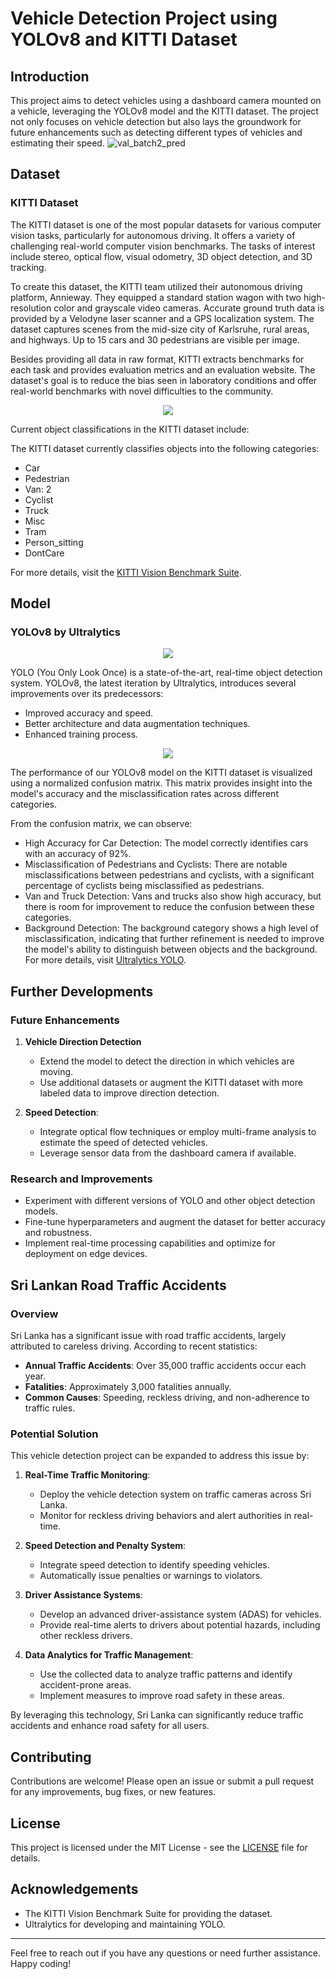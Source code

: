 # Vehicle Detection Project using YOLOv8 and KITTI Dataset

## Introduction
This project aims to detect vehicles using a dashboard camera mounted on a vehicle, leveraging the YOLOv8 model and the KITTI dataset. The project not only focuses on vehicle detection but also lays the groundwork for future enhancements such as detecting different types of vehicles and estimating their speed.
![val_batch2_pred](https://github.com/jaliyanimanthako/kitti-object-detection/assets/161110418/cf44aa52-4e46-4894-a509-b81d7031ab49)


## Dataset
### KITTI Dataset
The KITTI dataset is one of the most popular datasets for various computer vision tasks, particularly for autonomous driving. It offers a variety of challenging real-world computer vision benchmarks. The tasks of interest include stereo, optical flow, visual odometry, 3D object detection, and 3D tracking.

To create this dataset, the KITTI team utilized their autonomous driving platform, Annieway. They equipped a standard station wagon with two high-resolution color and grayscale video cameras. Accurate ground truth data is provided by a Velodyne laser scanner and a GPS localization system. The dataset captures scenes from the mid-size city of Karlsruhe, rural areas, and highways. Up to 15 cars and 30 pedestrians are visible per image.

Besides providing all data in raw format, KITTI extracts benchmarks for each task and provides evaluation metrics and an evaluation website. The dataset's goal is to reduce the bias seen in laboratory conditions and offer real-world benchmarks with novel difficulties to the community.

<p align="center">
<img src = https://github.com/jaliyanimanthako/kitti-object-detection/assets/161110418/bb71f764-696e-4ba0-bc1a-1a61634a12d0>
</p>

Current object classifications in the KITTI dataset include:

The KITTI dataset currently classifies objects into the following categories:
- Car
- Pedestrian
- Van: 2
- Cyclist
- Truck
- Misc
- Tram
- Person_sitting
- DontCare

For more details, visit the [KITTI Vision Benchmark Suite](http://www.cvlibs.net/datasets/kitti/).


## Model
### YOLOv8 by Ultralytics

<p align="center">
<img src = https://github.com/jaliyanimanthako/kitti-object-detection/assets/161110418/462e3dcd-042d-47d9-ba9f-24cb6278e476>
</p>

YOLO (You Only Look Once) is a state-of-the-art, real-time object detection system. YOLOv8, the latest iteration by Ultralytics, introduces several improvements over its predecessors:
- Improved accuracy and speed.
- Better architecture and data augmentation techniques.
- Enhanced training process.

<p align="center">
<img src = https://github.com/jaliyanimanthako/kitti-object-detection/assets/161110418/10485688-9945-4557-8a97-9ba7b594035d>
</p>
The performance of our YOLOv8 model on the KITTI dataset is visualized using a normalized confusion matrix. This matrix provides insight into the model's accuracy and the misclassification rates across different categories.

From the confusion matrix, we can observe:

- High Accuracy for Car Detection: The model correctly identifies cars with an accuracy of 92%.
- Misclassification of Pedestrians and Cyclists: There are notable misclassifications between pedestrians and cyclists, with a significant percentage of cyclists being misclassified as pedestrians.
- Van and Truck Detection: Vans and trucks also show high accuracy, but there is room for improvement to reduce the confusion between these categories.
- Background Detection: The background category shows a high level of misclassification, indicating that further refinement is needed to improve the model's ability to distinguish between objects and the background.
For more details, visit [Ultralytics YOLO](https://github.com/ultralytics/ultralytics).


## Further Developments
### Future Enhancements

1. **Vehicle Direction Detection**
    - Extend the model to detect the direction in which vehicles are moving.
    - Use additional datasets or augment the KITTI dataset with more labeled data to improve direction detection.
      
2. **Speed Detection**:
    - Integrate optical flow techniques or employ multi-frame analysis to estimate the speed of detected vehicles.
    - Leverage sensor data from the dashboard camera if available.

### Research and Improvements
- Experiment with different versions of YOLO and other object detection models.
- Fine-tune hyperparameters and augment the dataset for better accuracy and robustness.
- Implement real-time processing capabilities and optimize for deployment on edge devices.

## Sri Lankan Road Traffic Accidents
### Overview
Sri Lanka has a significant issue with road traffic accidents, largely attributed to careless driving. According to recent statistics:
- **Annual Traffic Accidents**: Over 35,000 traffic accidents occur each year.
- **Fatalities**: Approximately 3,000 fatalities annually.
- **Common Causes**: Speeding, reckless driving, and non-adherence to traffic rules.

### Potential Solution
This vehicle detection project can be expanded to address this issue by:
1. **Real-Time Traffic Monitoring**:
    - Deploy the vehicle detection system on traffic cameras across Sri Lanka.
    - Monitor for reckless driving behaviors and alert authorities in real-time.

2. **Speed Detection and Penalty System**:
    - Integrate speed detection to identify speeding vehicles.
    - Automatically issue penalties or warnings to violators.

3. **Driver Assistance Systems**:
    - Develop an advanced driver-assistance system (ADAS) for vehicles.
    - Provide real-time alerts to drivers about potential hazards, including other reckless drivers.

4. **Data Analytics for Traffic Management**:
    - Use the collected data to analyze traffic patterns and identify accident-prone areas.
    - Implement measures to improve road safety in these areas.

By leveraging this technology, Sri Lanka can significantly reduce traffic accidents and enhance road safety for all users.

## Contributing
Contributions are welcome! Please open an issue or submit a pull request for any improvements, bug fixes, or new features.

## License
This project is licensed under the MIT License - see the [LICENSE](LICENSE) file for details.

## Acknowledgements
- The KITTI Vision Benchmark Suite for providing the dataset.
- Ultralytics for developing and maintaining YOLO.

---

Feel free to reach out if you have any questions or need further assistance. Happy coding!
